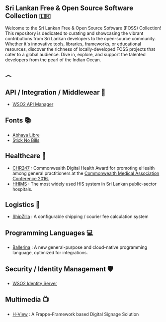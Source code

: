 
## Sri Lankan Free & Open Source Software Collection 🇱🇰

Welcome to the Sri Lankan Free & Open Source Software (FOSS) Collection! This repository is dedicated to curating and showcasing the vibrant contributions from Sri Lankan developers to the open-source community. Whether it's innovative tools, libraries, frameworks, or educational resources, discover the richness of locally-developed FOSS projects that cater to a global audience. Dive in, explore, and support the talented developers from the pearl of the Indian Ocean.

## ෴

## API / Integration / Middlewear  🔗

 - [WSO2 API Manager](https://github.com/wso2/product-apim) 

## Fonts 📚

 - [Abhaya Libre](https://github.com/mooniak/abhaya-libre-font) 
 - [Stick No Bills](https://github.com/mooniak/stick-no-bills-font) 

## Healthcare 🏥

 - [CHR247](https://github.com/IMS94/chr247.com) : Commonwealth Digital 
   Health Award for promoting eHealth among general practitioners at the
   [Commonwealth Medical Association Conference
      2016.](https://www.facebook.com/commonwealthdoctors/)
 - [HHIMS](https://github.com/tsruban/HHIMS) : The most widely used HIS system in Sri Lankan public-sector hospitals.
 
## Logistics 🚚

 - [ShipZilla](https://github.com/one-highflyer/Shipzilla) : A configurable shipping / courier fee calculation system

## Programming Languages 💻

 - [Ballerina](https://ballerina.io) : A new general-purpose and cloud-native programming language, optimized for integrations.

## Security / Identity Management 🛡️
 

 - [WSO2 Identity Server](https://github.com/wso2/product-is)

## Multimedia 📺

 - [H-View](https://github.com/one-highflyer/frappe-signage-display-app) : A Frappe-Framework based Digital Signage Solution 
